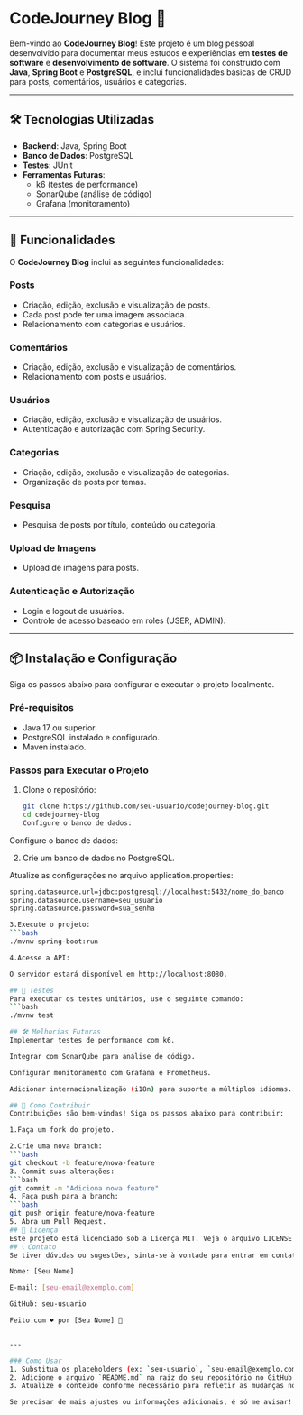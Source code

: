 # CodeJourney Blog 🚀

Bem-vindo ao **CodeJourney Blog**! Este projeto é um blog pessoal desenvolvido para documentar meus estudos e experiências em **testes de software** e **desenvolvimento de software**. O sistema foi construído com **Java**, **Spring Boot** e **PostgreSQL**, e inclui funcionalidades básicas de CRUD para posts, comentários, usuários e categorias.

---

## 🛠️ Tecnologias Utilizadas

- **Backend**: Java, Spring Boot
- **Banco de Dados**: PostgreSQL
- **Testes**: JUnit
- **Ferramentas Futuras**:
  - k6 (testes de performance)
  - SonarQube (análise de código)
  - Grafana (monitoramento)

---

## 🚀 Funcionalidades

O **CodeJourney Blog** inclui as seguintes funcionalidades:

### Posts
- Criação, edição, exclusão e visualização de posts.
- Cada post pode ter uma imagem associada.
- Relacionamento com categorias e usuários.

### Comentários
- Criação, edição, exclusão e visualização de comentários.
- Relacionamento com posts e usuários.

### Usuários
- Criação, edição, exclusão e visualização de usuários.
- Autenticação e autorização com Spring Security.

### Categorias
- Criação, edição, exclusão e visualização de categorias.
- Organização de posts por temas.

### Pesquisa
- Pesquisa de posts por título, conteúdo ou categoria.

### Upload de Imagens
- Upload de imagens para posts.

### Autenticação e Autorização
- Login e logout de usuários.
- Controle de acesso baseado em roles (USER, ADMIN).

---

## 📦 Instalação e Configuração

Siga os passos abaixo para configurar e executar o projeto localmente.

### Pré-requisitos
- Java 17 ou superior.
- PostgreSQL instalado e configurado.
- Maven instalado.

### Passos para Executar o Projeto

1. Clone o repositório:
   ```bash
   git clone https://github.com/seu-usuario/codejourney-blog.git
   cd codejourney-blog
   Configure o banco de dados:
Configure o banco de dados:

2. Crie um banco de dados no PostgreSQL.

Atualize as configurações no arquivo application.properties:
```bash
spring.datasource.url=jdbc:postgresql://localhost:5432/nome_do_banco
spring.datasource.username=seu_usuario
spring.datasource.password=sua_senha

3.Execute o projeto:
```bash
./mvnw spring-boot:run

4.Acesse a API:

O servidor estará disponível em http://localhost:8080.

## 🧪 Testes
Para executar os testes unitários, use o seguinte comando:
```bash
./mvnw test

## 🛠️ Melhorias Futuras
Implementar testes de performance com k6.

Integrar com SonarQube para análise de código.

Configurar monitoramento com Grafana e Prometheus.

Adicionar internacionalização (i18n) para suporte a múltiplos idiomas.

## 🤝 Como Contribuir
Contribuições são bem-vindas! Siga os passos abaixo para contribuir:

1.Faça um fork do projeto.

2.Crie uma nova branch:
```bash
git checkout -b feature/nova-feature
3. Commit suas alterações:
```bash
git commit -m "Adiciona nova feature"
4. Faça push para a branch:
```bash
git push origin feature/nova-feature
5. Abra um Pull Request.
## 📜 Licença
Este projeto está licenciado sob a Licença MIT. Veja o arquivo LICENSE para mais detalhes.
## 📞 Contato
Se tiver dúvidas ou sugestões, sinta-se à vontade para entrar em contato:

Nome: [Seu Nome]

E-mail: [seu-email@exemplo.com]

GitHub: seu-usuario

Feito com ❤️ por [Seu Nome] 🚀


---

### Como Usar
1. Substitua os placeholders (ex: `seu-usuario`, `seu-email@exemplo.com`, `Seu Nome`) pelas suas informações.
2. Adicione o arquivo `README.md` na raiz do seu repositório no GitHub.
3. Atualize o conteúdo conforme necessário para refletir as mudanças no projeto.

Se precisar de mais ajustes ou informações adicionais, é só me avisar! 😊

